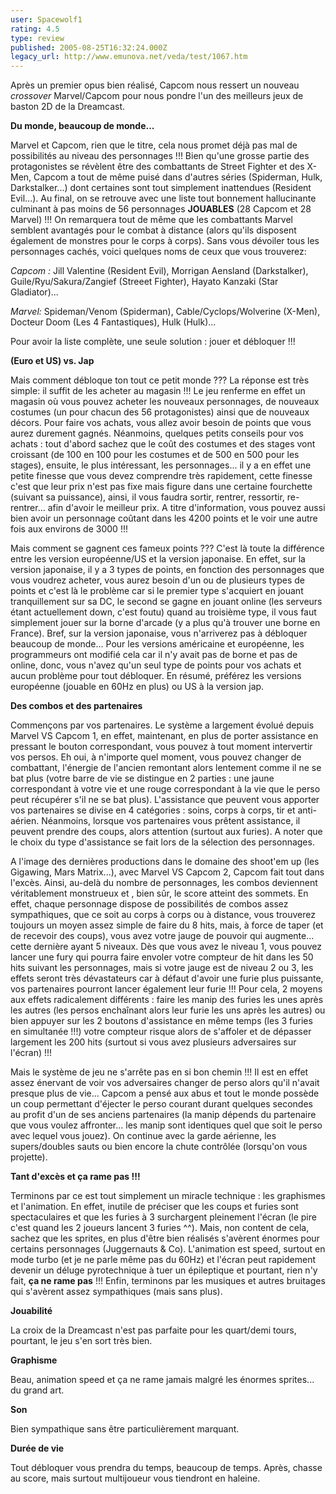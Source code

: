 ```yaml
---
user: Spacewolf1
rating: 4.5
type: review
published: 2005-08-25T16:32:24.000Z
legacy_url: http://www.emunova.net/veda/test/1067.htm
---
```

Après un premier opus bien réalisé, Capcom nous ressert un nouveau _crossover_ Marvel/Capcom pour nous pondre l'un des meilleurs jeux de baston 2D de la Dreamcast.  

  

**Du monde, beaucoup de monde...**  

Marvel et Capcom, rien que le titre, cela nous promet déjà pas mal de possibilités au niveau des personnages !!! Bien qu'une grosse partie des protagonistes se révèlent être des combattants de Street Fighter et des X-Men, Capcom a tout de même puisé dans d'autres séries (Spiderman, Hulk, Darkstalker...) dont certaines sont tout simplement inattendues (Resident Evil...). Au final, on se retrouve avec une liste tout bonnement hallucinante culminant à pas moins de 56 personnages **JOUABLES** (28 Capcom et 28 Marvel) !!! On remarquera tout de même que les combattants Marvel semblent avantagés pour le combat à distance (alors qu'ils disposent également de monstres pour le corps à corps). Sans vous dévoiler tous les personnages cachés, voici quelques noms de ceux que vous trouverez:  

_Capcom :_ Jill Valentine (Resident Evil), Morrigan Aensland (Darkstalker), Guile/Ryu/Sakura/Zangief (Streeet Fighter), Hayato Kanzaki (Star Gladiator)...  

_Marvel:_ Spideman/Venom (Spiderman), Cable/Cyclops/Wolverine (X-Men), Docteur Doom (Les 4 Fantastiques), Hulk (Hulk)...  

Pour avoir la liste complète, une seule solution : jouer et débloquer !!!  

  

**(Euro et US) vs. Jap**  

Mais comment débloque ton tout ce petit monde ??? La réponse est très simple: il suffit de les acheter au magasin !!! Le jeu renferme en effet un magasin où vous pouvez acheter les nouveaux personnages, de nouveaux costumes (un pour chacun des 56 protagonistes) ainsi que de nouveaux décors. Pour faire vos achats, vous allez avoir besoin de points que vous aurez durement gagnés. Néanmoins, quelques petits conseils pour vos achats : tout d'abord sachez que le coût des costumes et des stages vont croissant (de 100 en 100 pour les costumes et de 500 en 500 pour les stages), ensuite, le plus intéressant, les personnages... il y a en effet une petite finesse que vous devez comprendre très rapidement, cette finesse c'est que leur prix n'est pas fixe mais figure dans une certaine fourchette (suivant sa puissance), ainsi, il vous faudra sortir, rentrer, ressortir, re-rentrer... afin d'avoir le meilleur prix. A titre d'information, vous pouvez aussi bien avoir un personnage coûtant dans les 4200 points et le voir une autre fois aux environs de 3000 !!!  

Mais comment se gagnent ces fameux points ??? C'est là toute la différence entre les version européenne/US et la version japonaise. En effet, sur la version japonaise, il y a 3 types de points, en fonction des personnages que vous voudrez acheter, vous aurez besoin d'un ou de plusieurs types de points et c'est là le problème car si le premier type s'acquiert en jouant tranquillement sur sa DC, le second se gagne en jouant online (les serveurs étant actuellement down, c'est foutu) quand au troisième type, il vous faut simplement jouer sur la borne d'arcade (y a plus qu'à trouver une borne en France). Bref, sur la version japonaise, vous n'arriverez pas à débloquer beaucoup de monde... Pour les versions américaine et européenne, les programmeurs ont modifié cela car il n'y avait pas de borne et pas de online, donc, vous n'avez qu'un seul type de points pour vos achats et aucun problème pour tout débloquer. En résumé, préférez les versions européenne (jouable en 60Hz en plus) ou US à la version jap.  

  

**Des combos et des partenaires**  

Commençons par vos partenaires. Le système a largement évolué depuis Marvel VS Capcom 1, en effet, maintenant, en plus de porter assistance en pressant le bouton correspondant, vous pouvez à tout moment intervertir vos persos. Eh oui, à n'importe quel moment, vous pouvez changer de combattant, l'énergie de l'ancien remontant alors lentement comme il ne se bat plus (votre barre de vie se distingue en 2 parties : une jaune correspondant à votre vie et une rouge correspondant à la vie que le perso peut récupérer s'il ne se bat plus). L'assistance que peuvent vous apporter vos partenaires se divise en 4 catégories : soins, corps à corps, tir et anti-aérien. Néanmoins, lorsque vos partenaires vous prêtent assistance, il peuvent prendre des coups, alors attention (surtout aux furies). A noter que le choix du type d'assistance se fait lors de la sélection des personnages.  

  

A l'image des dernières productions dans le domaine des shoot'em up (les Gigawing, Mars Matrix...), avec Marvel VS Capcom 2, Capcom fait tout dans l'excès. Ainsi, au-delà du nombre de personnages, les combos deviennent véritablement monstrueux et , bien sûr, le score atteint des sommets. En effet, chaque personnage dispose de possibilités de combos assez sympathiques, que ce soit au corps à corps ou à distance, vous trouverez toujours un moyen assez simple de faire du 8 hits, mais, à force de taper (et de recevoir des coups), vous avez votre jauge de pouvoir qui augmente... cette dernière ayant 5 niveaux. Dès que vous avez le niveau 1, vous pouvez lancer une fury qui pourra faire envoler votre compteur de hit dans les 50 hits suivant les personnages, mais si votre jauge est de niveau 2 ou 3, les effets seront très dévastateurs car à défaut d'avoir une furie plus puissante, vos partenaires pourront lancer également leur furie !!! Pour cela, 2 moyens aux effets radicalement différents : faire les manip des furies les unes après les autres (les persos enchaînant alors leur furie les uns après les autres) ou bien appuyer sur les 2 boutons d'assistance en même temps (les 3 furies en simultanée !!!) votre compteur risque alors de s'affoler et de dépasser largement les 200 hits (surtout si vous avez plusieurs adversaires sur l'écran) !!!  

  

Mais le système de jeu ne s'arrête pas en si bon chemin !!! Il est en effet assez énervant de voir vos adversaires changer de perso alors qu'il n'avait presque plus de vie... Capcom a pensé aux abus et tout le monde possède un coup permettant d'éjecter le perso courant durant quelques secondes au profit d'un de ses anciens partenaires (la manip dépends du partenaire que vous voulez affronter... les manip sont identiques quel que soit le perso avec lequel vous jouez). On continue avec la garde aérienne, les supers/doubles sauts ou bien encore la chute contrôlée (lorsqu'on vous projette).  

  

**Tant d'excès et ça rame pas !!!**  

Terminons par ce est tout simplement un miracle technique : les graphismes et l'animation. En effet, inutile de préciser que les coups et furies sont spectaculaires et que les furies à 3 surchargent pleinement l'écran (le pire c'est quand les 2 joueurs lancent 3 furies ^^). Mais, non content de cela, sachez que les sprites, en plus d'être bien réalisés s'avèrent énormes pour certains personnages (Juggernauts & Co). L'animation est speed, surtout en mode turbo (et je ne parle même pas du 60Hz) et l'écran peut rapidement devenir un déluge pyrotechnique à tuer un épileptique et pourtant, rien n'y fait, **ça ne rame pas** !!! Enfin, terminons par les musiques et autres bruitages qui s'avèrent assez sympathiques (mais sans plus).  

  

  

**Jouabilité**  

La croix de la Dreamcast n'est pas parfaite pour les quart/demi tours, pourtant, le jeu s'en sort très bien.  

**Graphisme**  

Beau, animation speed et ça ne rame jamais malgré les énormes sprites... du grand art.  

**Son**  

Bien sympathique sans être particulièrement marquant.  

**Durée de vie**  

Tout débloquer vous prendra du temps, beaucoup de temps. Après, chasse au score, mais surtout multijoueur vous tiendront en haleine.